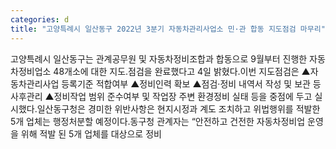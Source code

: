 ```yaml
---
categories: d
title: "고양특례시 일산동구 2022년 3분기 자동차관리사업소 민·관 합동 지도점검 마무리"
---
```

고양특례시 일산동구는 관계공무원 및 자동차정비조합과 합동으로 9월부터 진행한 자동차정비업소 48개소에 대한 지도․점검을 완료했다고 4일 밝혔다.이번 지도점검은 ▲자동차관리사업 등록기준 적합여부 ▲정비인력 확보 ▲점검·정비 내역서 작성 및 보관 등 사후관리 ▲정비작업 범위 준수여부 및 작업장 주변 환경정비 실태 등을 중점에 두고 실시했다.일산동구청은 경미한 위반사항은 현지시정과 계도 조치하고 위법행위를 적발한 5개 업체는 행정처분할 예정이다.동구청 관계자는 “안전하고 건전한 자동차정비업 운영을 위해 적발 된 5개 업체를 대상으로 정비